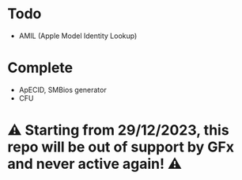 # Todo
- AMIL (Apple Model Identity Lookup)

# Complete
- ApECID, SMBios generator
- CFU

# ⚠️ Starting from 29/12/2023, this repo will be out of support by GFx and never active again! ⚠️
